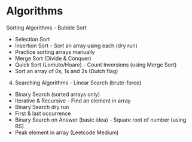 # Algorithms

 Sorting Algorithms	- Bubble Sort
- Selection Sort
- Insertion Sort	- Sort an array using each (dry run)
- Practice sorting arrays manually
- Merge Sort (Divide & Conquer)
- Quick Sort (Lomuto/Hoare)	- Count Inversions (using Merge Sort)
- Sort an array of 0s, 1s and 2s (Dutch flag)
4. Searching Algorithms	- Linear Search (brute-force)
- Binary Search (sorted arrays only)
- Iterative & Recursive	- Find an element in array
- Binary Search dry run
- First & last occurrence
- Binary Search on Answer (basic idea)	- Square root of number (using BS)
- Peak element in array (Leetcode Medium)
